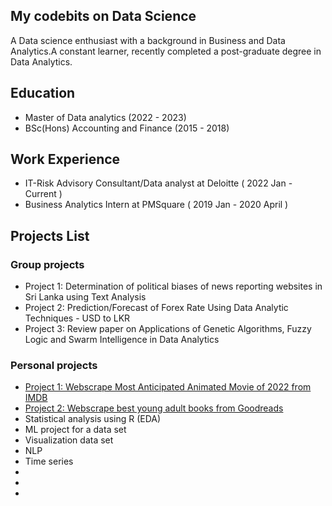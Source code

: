 ## My codebits on Data Science
A Data science enthusiast with a background in Business and Data Analytics.A constant learner, recently completed a post-graduate degree in Data Analytics. 

## Education
- Master of Data analytics (2022 - 2023)
- BSc(Hons) Accounting and Finance (2015 - 2018)

## Work Experience
- IT-Risk Advisory Consultant/Data analyst at Deloitte ( 2022 Jan - Current )
- Business Analytics Intern at PMSquare ( 2019 Jan - 2020 April )

## Projects List

### Group projects
- Project 1: Determination of political biases of news reporting websites in Sri Lanka using Text Analysis
- Project 2: Prediction/Forecast of Forex Rate Using Data Analytic Techniques - USD to LKR
- Project 3: Review paper on Applications of Genetic Algorithms, Fuzzy Logic and Swarm Intelligence in Data Analytics

### Personal projects
- [Project 1: Webscrape Most Anticipated Animated Movie of 2022 from IMDB](https://github.com/SachiD123/MyPortfolio.github.io/blob/main/Jnotesbooks/Webscraping_moviedata.ipynb)
- [Project 2: Webscrape best young adult books from Goodreads](https://github.com/SachiD123/MyPortfolio.github.io/blob/main/Jnotesbooks/webscrape_books_list.ipynb)
- Statistical analysis using R (EDA)
- ML project for a data set 
- Visualization data set
- NLP
- Time series
- 
- 
- 
